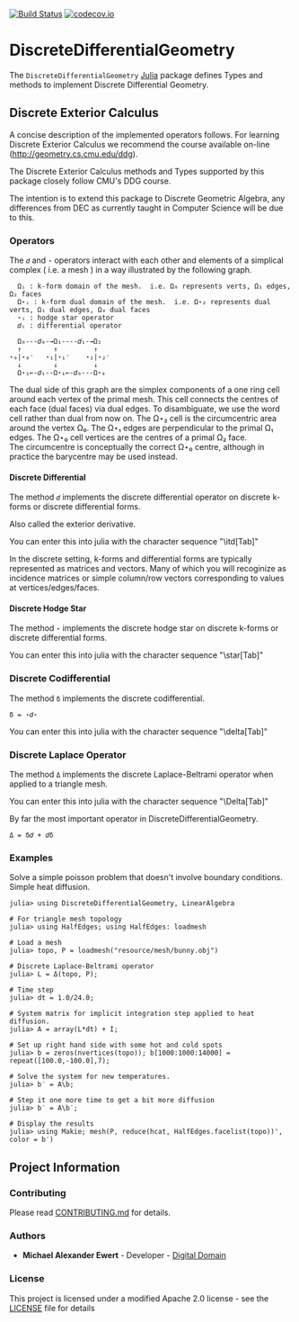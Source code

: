 [![Build Status](https://travis-ci.com/mewertd2/DiscreteDifferentialGeometry.jl.svg?branch=master)](https://travis-ci.com/digitaldomain/DiscreteDifferentialGeometry.jl)
[![codecov.io](https://codecov.io/github/digitaldomain/DiscreteDifferentialGeometry.jl/coverage.svg?branch=master)](https://codecov.io/github/mewertd2/DiscreteDifferentialGeometry.jl?branch=master)

# DiscreteDifferentialGeometry

The `DiscreteDifferentialGeometry` [Julia](http://julialang.org) package defines Types and methods to implement Discrete Differential Geometry.

## Discrete Exterior Calculus

A concise description of the implemented operators follows. 
For learning Discrete Exterior Calculus we recommend the course available on-line (http://geometry.cs.cmu.edu/ddg).

The Discrete Exterior Calculus methods and Types supported by this package closely follow CMU's DDG course.

The intention is to extend this package to Discrete Geometric Algebra, any differences from DEC as currently taught in Computer Science will be due to this.

### Operators

The `𝑑` and `⋆` operators interact with each other and elements of a simplical complex ( i.e. a mesh ) in a way illustrated by the following graph.  

      Ωᵢ : k-form domain of the mesh.  i.e. Ω₀ represents verts, Ω₁ edges, Ω₂ faces
      Ω⋆ᵢ : k-form dual domain of the mesh.  i.e. Ω⋆₂ represents dual verts, Ω₁ dual edges, Ω₀ dual faces
      ⋆ᵢ : hodge star operator
      𝑑ᵢ : differential operator

      Ω₀---𝑑₀-→Ω₁----𝑑₁-→Ω₂ 
      ↑        ↑         ↑   
    ⋆₀|⋆₀⁻   ⋆₁|⋆₁⁻    ⋆₂|⋆₂⁻
      ↓        ↓         ↓     
      Ω⋆₂←-𝑑₁--Ω⋆₁←-𝑑₀---Ω⋆₀ 

The dual side of this graph are the simplex components of a one ring cell around each vertex of the primal mesh.
This cell connects the centres of each face (dual faces) via dual edges.  To disambiguate, we use the word cell rather than dual from now on.
The Ω⋆₂ cell is the circumcentric area around the vertex Ω₀.
The Ω⋆₁ edges are perpendicular to the primal Ω₁ edges.
The Ω⋆₀ cell vertices are the centres of a primal Ω₂ face.  
The circumcentre is conceptually the correct Ω⋆₀ centre, although in practice the barycentre may be used instead.

#### Discrete Differential

The method `𝑑` implements the discrete differential operator on discrete k-forms or discrete differential forms.

Also called the exterior derivative.

You can enter this into julia with the character sequence "\itd[Tab]"

In the discrete setting, k-forms and differential forms are typically represented as matrices and vectors.  Many of which you will recoginize as incidence matrices or simple column/row vectors corresponding to values at vertices/edges/faces.

#### Discrete Hodge Star

The method `⋆` implements the discrete hodge star on discrete k-forms or discrete differential forms.

You can enter this into julia with the character sequence "\star[Tab]"

### Discrete Codifferential

The method `δ` implements the discrete codifferential. 

    δ = ⋆𝑑⋆

You can enter this into julia with the character sequence "\delta[Tab]"

### Discrete Laplace Operator

The method `Δ` implements the discrete Laplace-Beltrami operator when applied to a triangle mesh.

You can enter this into julia with the character sequence "\Delta[Tab]"

By far the most important operator in DiscreteDifferentialGeometry.

    Δ = δ𝑑 + 𝑑δ

### Examples

Solve a simple poisson problem that doesn't involve boundary conditions.
Simple heat diffusion.

    julia> using DiscreteDifferentialGeometry, LinearAlgebra

    # For triangle mesh topology
    julia> using HalfEdges; using HalfEdges: loadmesh

    # Load a mesh
    julia> topo, P = loadmesh("resource/mesh/bunny.obj")

    # Discrete Laplace-Beltrami operator
    julia> L = Δ(topo, P);

    # Time step
    julia> dt = 1.0/24.0;

    # System matrix for implicit integration step applied to heat diffusion.
    julia> A = array(L*dt) + I;

    # Set up right hand side with some hot and cold spots 
    julia> b = zeros(nvertices(topo)); b[1000:1000:14000] = repeat([100.0,-100.0],7);

    # Solve the system for new temperatures.
    julia> b′ = A\b;

    # Step it one more time to get a bit more diffusion
    julia> b′ = A\b′;

    # Display the results
    julia> using Makie; mesh(P, reduce(hcat, HalfEdges.facelist(topo))', color = b′)

## Project Information

### Contributing

Please read [CONTRIBUTING.md](./CONTRIBUTING.md) for details.

### Authors

* **Michael Alexander Ewert** - Developer - [Digital Domain](https://digitaldomain.com)

### License

This project is licensed under a modified Apache 2.0 license - see the [LICENSE](./LICENSE) file for details
